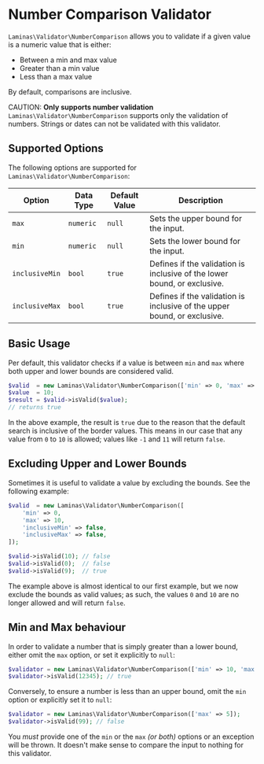 # Number Comparison Validator

`Laminas\Validator\NumberComparison` allows you to validate if a given value is a numeric value that is either:

- Between a min and max value
- Greater than a min value
- Less than a max value

By default, comparisons are inclusive. 

CAUTION: **Only supports number validation**
`Laminas\Validator\NumberComparison` supports only the validation of numbers.
Strings or dates can not be validated with this validator.

## Supported Options

The following options are supported for `Laminas\Validator\NumberComparison`:

| Option         | Data Type | Default Value | Description                                                              |
|----------------|-----------|---------------|--------------------------------------------------------------------------|
| `max`          | `numeric` | `null`        | Sets the upper bound for the input.                                      |
| `min`          | `numeric` | `null`        | Sets the lower bound for the input.                                      |
| `inclusiveMin` | `bool`    | `true`        | Defines if the validation is inclusive of the lower bound, or exclusive. |
| `inclusiveMax` | `bool`    | `true`        | Defines if the validation is inclusive of the upper bound, or exclusive. |

## Basic Usage

Per default, this validator checks if a value is between `min` and `max` where both upper and lower bounds are considered valid.

```php
$valid  = new Laminas\Validator\NumberComparison(['min' => 0, 'max' => 10]);
$value  = 10;
$result = $valid->isValid($value);
// returns true
```

In the above example, the result is `true` due to the reason that the default search is inclusive of the border values.
This means in our case that any value from `0` to `10` is allowed; values like `-1` and `11` will return `false`.

## Excluding Upper and Lower Bounds

Sometimes it is useful to validate a value by excluding the bounds. See the following example:

```php
$valid  = new Laminas\Validator\NumberComparison([
    'min' => 0,
    'max' => 10,
    'inclusiveMin' => false,
    'inclusiveMax' => false,
]);

$valid->isValid(10); // false
$valid->isValid(0);  // false
$valid->isValid(9);  // true
```

The example above is almost identical to our first example, but we now exclude the bounds as valid values; as such, the values `0` and `10` are no longer allowed and will return `false`.

## Min and Max behaviour

In order to validate a number that is simply greater than a lower bound, either omit the `max` option, or set it explicitly to `null`:

```php
$validator = new Laminas\Validator\NumberComparison(['min' => 10, 'max' => null]);
$validator->isValid(12345); // true
```

Conversely, to ensure a number is less than an upper bound, omit the `min` option or explicitly set it to `null`:

```php
$validator = new Laminas\Validator\NumberComparison(['max' => 5]);
$validator->isValid(99); // false
```

You *must* provide one of the `min` or the `max` _(or both)_ options or an exception will be thrown.
It doesn't make sense to compare the input to nothing for this validator.
